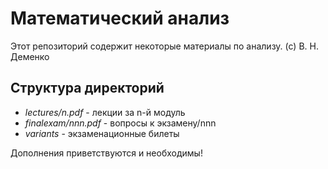 # Математический анализ #

Этот репозиторий содержит некоторые материалы по анализу. (с) В. Н. Деменко

## Структура директорий ##

* *lectures/n.pdf* - лекции за n-й модуль
* *finalexam/nnn.pdf* - вопросы к экзамену/nnn
* *variants* - экзаменационные билеты

Дополнения приветствуются и необходимы!
